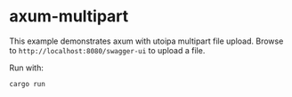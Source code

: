 # axum-multipart

This example demonstrates axum with utoipa multipart file upload. Browse to `http://localhost:8080/swagger-ui` to upload a file.

Run with:
```bash
cargo run
```
